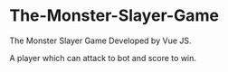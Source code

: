 ﻿# The-Monster-Slayer-Game
The Monster Slayer Game Developed by Vue JS.

A player which can attack to bot and score to win.

